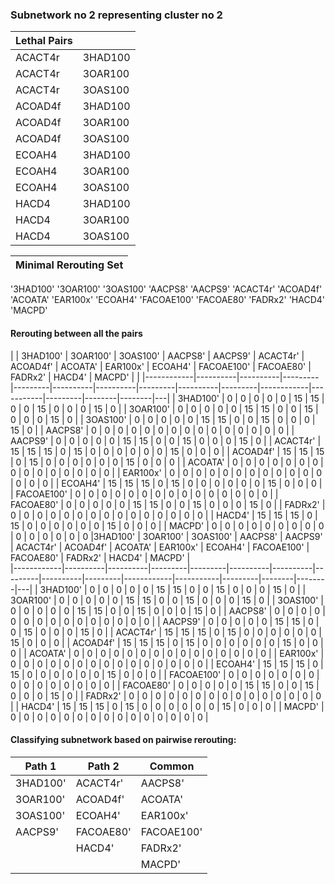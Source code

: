 ### Subnetwork no 2 representing cluster no 2
| Lethal Pairs |         |
|--------------|---------|
| ACACT4r      | 3HAD100 |
| ACACT4r      | 3OAR100 |
| ACACT4r      | 3OAS100 |
| ACOAD4f      | 3HAD100 |
| ACOAD4f      | 3OAR100 |
| ACOAD4f      | 3OAS100 |
| ECOAH4       | 3HAD100 |
| ECOAH4       | 3OAR100 |
| ECOAH4       | 3OAS100 |
| HACD4        | 3HAD100 |
| HACD4        | 3OAR100 |
| HACD4        | 3OAS100 |

|Minimal Rerouting Set| 
|---|
'3HAD100'
'3OAR100'
'3OAS100'
'AACPS8'
'AACPS9'
'ACACT4r'
'ACOAD4f'
'ACOATA'
'EAR100x'
'ECOAH4'
'FACOAE100'
'FACOAE80'
'FADRx2'
'HACD4'
'MACPD'

#### Rerouting between all the pairs
| | 3HAD100'   | 3OAR100' | 3OAS100' | AACPS8' | AACPS9' | ACACT4r' | ACOAD4f' | ACOATA' | EAR100x' | ECOAH4' | FACOAE100' | FACOAE80' | FADRx2' | HACD4' | MACPD' |   |
|------------|----------|----------|---------|---------|----------|----------|---------|----------|---------|------------|-----------|---------|--------|--------|---|
| 3HAD100'   | 0        | 0        | 0       | 0       | 0        | 15       | 15      | 0        | 0       | 15         | 0         | 0       | 0      | 15     | 0 |
| 3OAR100'   | 0        | 0        | 0       | 0       | 0        | 15       | 15      | 0        | 0       | 15         | 0         | 0       | 0      | 15     | 0 |
| 3OAS100'   | 0        | 0        | 0       | 0       | 0        | 15       | 15      | 0        | 0       | 15         | 0         | 0       | 0      | 15     | 0 |
| AACPS8'    | 0        | 0        | 0       | 0       | 0        | 0        | 0       | 0        | 0       | 0          | 0         | 0       | 0      | 0      | 0 |
| AACPS9'    | 0        | 0        | 0       | 0       | 0        | 15       | 15      | 0        | 0       | 15         | 0         | 0       | 0      | 15     | 0 |
| ACACT4r'   | 15       | 15       | 15      | 0       | 15       | 0        | 0       | 0        | 0       | 0          | 0         | 15      | 0      | 0      | 0 |
| ACOAD4f'   | 15       | 15       | 15      | 0       | 15       | 0        | 0       | 0        | 0       | 0          | 0         | 15      | 0      | 0      | 0 |
| ACOATA'    | 0        | 0        | 0       | 0       | 0        | 0        | 0       | 0        | 0       | 0          | 0         | 0       | 0      | 0      | 0 |
| EAR100x'   | 0        | 0        | 0       | 0       | 0        | 0        | 0       | 0        | 0       | 0          | 0         | 0       | 0      | 0      | 0 |
| ECOAH4'    | 15       | 15       | 15      | 0       | 15       | 0        | 0       | 0        | 0       | 0          | 0         | 15      | 0      | 0      | 0 |
| FACOAE100' | 0        | 0        | 0       | 0       | 0        | 0        | 0       | 0        | 0       | 0          | 0         | 0       | 0      | 0      | 0 |
| FACOAE80'  | 0        | 0        | 0       | 0       | 0        | 15       | 15      | 0        | 0       | 15         | 0         | 0       | 0      | 15     | 0 |
| FADRx2'    | 0        | 0        | 0       | 0       | 0        | 0        | 0       | 0        | 0       | 0          | 0         | 0       | 0      | 0      | 0 |
| HACD4'     | 15       | 15       | 15      | 0       | 15       | 0        | 0       | 0        | 0       | 0          | 0         | 15      | 0      | 0      | 0 |
| MACPD'     | 0        | 0        | 0       | 0       | 0        | 0        | 0       | 0        | 0       | 0          | 0         | 0       | 0      | 0      | 0 |3HAD100'   | 3OAR100' | 3OAS100' | AACPS8' | AACPS9' | ACACT4r' | ACOAD4f' | ACOATA' | EAR100x' | ECOAH4' | FACOAE100' | FACOAE80' | FADRx2' | HACD4' | MACPD' |  
|------------|----------|----------|---------|---------|----------|----------|---------|----------|---------|------------|-----------|---------|--------|--------|---|
| 3HAD100'   | 0        | 0        | 0       | 0       | 0        | 15       | 15      | 0        | 0       | 15         | 0         | 0       | 0      | 15     | 0 |
| 3OAR100'   | 0        | 0        | 0       | 0       | 0        | 15       | 15      | 0        | 0       | 15         | 0         | 0       | 0      | 15     | 0 |
| 3OAS100'   | 0        | 0        | 0       | 0       | 0        | 15       | 15      | 0        | 0       | 15         | 0         | 0       | 0      | 15     | 0 |
| AACPS8'    | 0        | 0        | 0       | 0       | 0        | 0        | 0       | 0        | 0       | 0          | 0         | 0       | 0      | 0      | 0 |
| AACPS9'    | 0        | 0        | 0       | 0       | 0        | 15       | 15      | 0        | 0       | 15         | 0         | 0       | 0      | 15     | 0 |
| ACACT4r'   | 15       | 15       | 15      | 0       | 15       | 0        | 0       | 0        | 0       | 0          | 0         | 15      | 0      | 0      | 0 |
| ACOAD4f'   | 15       | 15       | 15      | 0       | 15       | 0        | 0       | 0        | 0       | 0          | 0         | 15      | 0      | 0      | 0 |
| ACOATA'    | 0        | 0        | 0       | 0       | 0        | 0        | 0       | 0        | 0       | 0          | 0         | 0       | 0      | 0      | 0 |
| EAR100x'   | 0        | 0        | 0       | 0       | 0        | 0        | 0       | 0        | 0       | 0          | 0         | 0       | 0      | 0      | 0 |
| ECOAH4'    | 15       | 15       | 15      | 0       | 15       | 0        | 0       | 0        | 0       | 0          | 0         | 15      | 0      | 0      | 0 |
| FACOAE100' | 0        | 0        | 0       | 0       | 0        | 0        | 0       | 0        | 0       | 0          | 0         | 0       | 0      | 0      | 0 |
| FACOAE80'  | 0        | 0        | 0       | 0       | 0        | 15       | 15      | 0        | 0       | 15         | 0         | 0       | 0      | 15     | 0 |
| FADRx2'    | 0        | 0        | 0       | 0       | 0        | 0        | 0       | 0        | 0       | 0          | 0         | 0       | 0      | 0      | 0 |
| HACD4'     | 15       | 15       | 15      | 0       | 15       | 0        | 0       | 0        | 0       | 0          | 0         | 15      | 0      | 0      | 0 |
| MACPD'     | 0        | 0        | 0       | 0       | 0        | 0        | 0       | 0        | 0       | 0          | 0         | 0       | 0      | 0      | 0 |

#### Classifying subnetwork based on pairwise rerouting:

| Path 1   | Path 2    | Common     |
|----------|-----------|------------|
| 3HAD100' | ACACT4r'  | AACPS8'    |
| 3OAR100' | ACOAD4f'  | ACOATA'    |
| 3OAS100' | ECOAH4'   | EAR100x'   |
| AACPS9'  | FACOAE80' | FACOAE100' |
|          | HACD4'    | FADRx2'    |
|          |           | MACPD'     |
